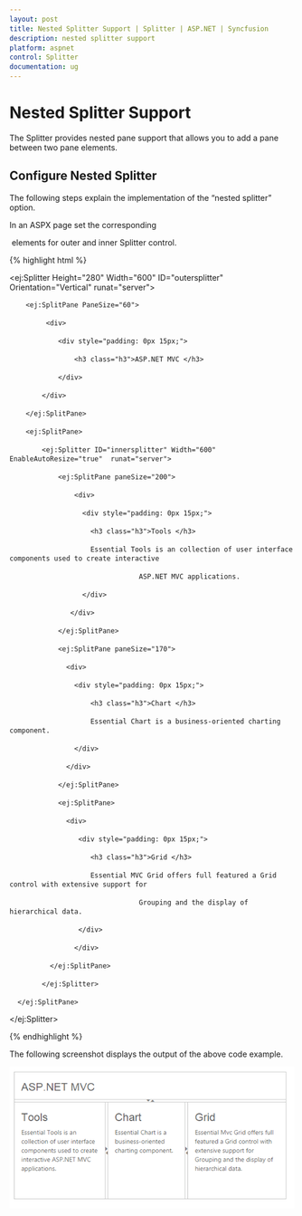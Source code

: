 ```yaml
---
layout: post
title: Nested Splitter Support | Splitter | ASP.NET | Syncfusion
description: nested splitter support
platform: aspnet
control: Splitter
documentation: ug
---
```


# Nested Splitter Support

The Splitter provides nested pane support that allows you to add a pane between two pane elements.

## Configure Nested Splitter

The following steps explain the implementation of the “nested splitter” option.

In an ASPX page set the corresponding <div> elements for outer and inner Splitter control.

{% highlight html %}

<ej:Splitter Height="280" Width="600" ID="outersplitter"  Orientation="Vertical" runat="server">

        <ej:SplitPane PaneSize="60">

             <div>

                <div style="padding: 0px 15px;">

                    <h3 class="h3">ASP.NET MVC </h3>

                </div>

            </div>

        </ej:SplitPane>

        <ej:SplitPane>

            <ej:Splitter ID="innersplitter" Width="600" EnableAutoResize="true"  runat="server">

                <ej:SplitPane paneSize="200">

                    <div>

                      <div style="padding: 0px 15px;">

                        <h3 class="h3">Tools </h3>

                        Essential Tools is an collection of user interface components used to create interactive

                                    ASP.NET MVC applications.

                      </div>

                   </div>

                </ej:SplitPane>

                <ej:SplitPane paneSize="170">

                  <div>

                    <div style="padding: 0px 15px;">

                        <h3 class="h3">Chart </h3>

                        Essential Chart is a business-oriented charting component.

                    </div>

                  </div>

                </ej:SplitPane>

                <ej:SplitPane>

                  <div>

                     <div style="padding: 0px 15px;">

                        <h3 class="h3">Grid </h3>

                        Essential MVC Grid offers full featured a Grid control with extensive support for

                                    Grouping and the display of hierarchical data.

                     </div>

                    </div>

              </ej:SplitPane>

            </ej:Splitter>

      </ej:SplitPane>

</ej:Splitter>

{% endhighlight %}



The following screenshot displays the output of the above code example.





 ![](Nested-Splitter-Support_images/Nested-Splitter-Support_img1.png)



